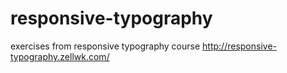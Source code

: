 # responsive-typography
exercises from responsive typography course
http://responsive-typography.zellwk.com/
